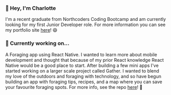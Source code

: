 ### 👋  Hey, I'm Charlotte

I'm a recent graduate from Northcoders Coding Bootcamp and am currently looking for my first Junior Developer role. For more information you can see my portfolio site <a href='https://www.charlotteianson.com/'>here</a>! 😄

### 🌱  Currently working on... 

A Foraging app using React Native. I wanted to learn more about mobile development and thought that because of my prior React knowledge React Native would be a good place to start. After building a few mini apps I've started working on a larger scale project called Gather. I wanted to blend my love of the outdoors and foraging with technology, and so have begun building an app with foraging tips, recipes, and a map where you can save your favourite foraging spots. For more info, see the repo <a href='https://github.com/chrl0t/gather'>here</a>! 🍄
